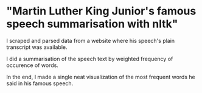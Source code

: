 # "Martin Luther King Junior's famous speech summarisation with nltk"


I scraped and parsed data from a website where his speech's plain transcript was available.

I did a summarisation of the speech text by weighted frequency of occurence of words.

In the end, I made a single neat visualization of the most frequent words he said in his famous speech.
